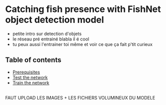 # Catching fish presence with FishNet object detection model
- petite intro sur detection d'objets 
- le réseau pré entrainé blabla il é cool
- tu peux aussi l'entrainer toi même et voir ce que ça fait p'tit curieux


## Table of contents
* <a href='doc/Prerequisites.md'>Prerequisites</a><br>
* <a href='doc/test.md'>Test the network</a><br> 
* <a href='doc/train_and_test.md'>Train the network</a><br>
<br>
FAUT UPLOAD LES IMAGES + LES FICHIERS VOLUMINEUX DU MODELE
